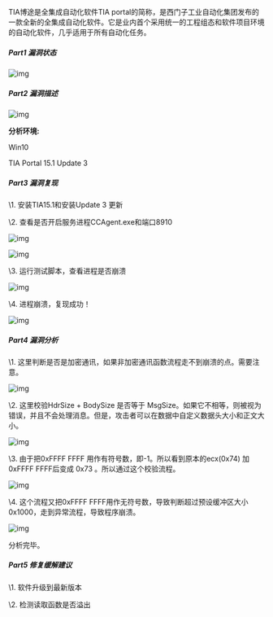 TIA博途是全集成自动化软件TIA portal的简称，是西门子工业自动化集团发布的一款全新的全集成自动化软件。它是业内首个采用统一的工程组态和软件项目环境的自动化软件，几乎适用于所有自动化任务。



##### Part1 漏洞状态



![img](https://nimg.ws.126.net/?url=http%3A%2F%2Fdingyue.ws.126.net%2F2023%2F0803%2Ffff97ab2p00rysjxh0001c000j0002cm.png&thumbnail=660x2147483647&quality=80&type=jpg)





##### Part2 漏洞描述



![img](https://nimg.ws.126.net/?url=http%3A%2F%2Fdingyue.ws.126.net%2F2023%2F0803%2Fb7fc3e3dj00rysjxh002rc000j100lmm.jpg&thumbnail=660x2147483647&quality=80&type=jpg)



**分析环境:**

Win10

TIA Portal 15.1 Update 3



##### Part3 漏洞复现



\1. 安装TIA15.1和安装Update 3 更新

\2. 查看是否开启服务进程CCAgent.exe和端口8910

![img](https://nimg.ws.126.net/?url=http%3A%2F%2Fdingyue.ws.126.net%2F2023%2F0803%2F8429a9c0p00rysjxh0001c000i7001um.png&thumbnail=660x2147483647&quality=80&type=jpg)



![img](https://nimg.ws.126.net/?url=http%3A%2F%2Fdingyue.ws.126.net%2F2023%2F0803%2F9c030165p00rysjxh0001c000om001pm.png&thumbnail=660x2147483647&quality=80&type=jpg)



\3. 运行测试脚本，查看进程是否崩溃

![img](https://nimg.ws.126.net/?url=http%3A%2F%2Fdingyue.ws.126.net%2F2023%2F0803%2F407141c9p00rysjxh0001c000gr000pm.png&thumbnail=660x2147483647&quality=80&type=jpg)



\4. 进程崩溃，复现成功！

![img](https://nimg.ws.126.net/?url=http%3A%2F%2Fdingyue.ws.126.net%2F2023%2F0803%2Fc9d86f6dp00rysjxh0003c000j1002xm.png&thumbnail=660x2147483647&quality=80&type=jpg)





##### Part4 漏洞分析



\1. 这里判断是否是加密通讯，如果非加密通讯函数流程走不到崩溃的点。需要注意。

![img](https://nimg.ws.126.net/?url=http%3A%2F%2Fdingyue.ws.126.net%2F2023%2F0803%2Fbd848c90j00rysjxh0034c000rd00elm.jpg&thumbnail=660x2147483647&quality=80&type=jpg)



\2. 这里校验HdrSize + BodySize 是否等于 MsgSize。如果它不相等，则被视为错误，并且不会处理消息。但是，攻击者可以在数据中自定义数据头大小和正文大小。

![img](https://nimg.ws.126.net/?url=http%3A%2F%2Fdingyue.ws.126.net%2F2023%2F0803%2F467b364bj00rysjxh0094c000u000chm.jpg&thumbnail=660x2147483647&quality=80&type=jpg)



\3. 由于把0xFFFF FFFF 用作有符号数，即-1。所以看到原本的ecx(0x74) 加 0xFFFF FFFF后变成 0x73 。所以通过这个校验流程。

![img](https://nimg.ws.126.net/?url=http%3A%2F%2Fdingyue.ws.126.net%2F2023%2F0803%2Fca236dbaj00rysjxh0092c000u000bmm.jpg&thumbnail=660x2147483647&quality=80&type=jpg)



\4. 这个流程又把0xFFFF FFFF用作无符号数，导致判断超过预设缓冲区大小0x1000，走到异常流程，导致程序崩溃。

![img](https://nimg.ws.126.net/?url=http%3A%2F%2Fdingyue.ws.126.net%2F2023%2F0803%2F98eedefej00rysjxh001zc000mp0098m.jpg&thumbnail=660x2147483647&quality=80&type=jpg)



分析完毕。



##### Part5 修复缓解建议



\1. 软件升级到最新版本

\2. 检测读取函数是否溢出